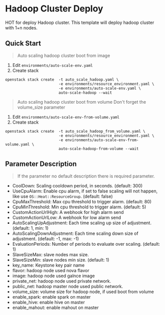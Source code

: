 # Hadoop Cluster Deploy
HOT for deploy Hadoop cluster.
This template will deploy hadoop cluster with 1+n nodes.

## Quick Start
> Auto scaling hadoop cluster boot from image
1. Edit `environments/auto-scale-env.yaml`
2. Create stack
```
openstack stack create  -t auto_scale_hadoop.yaml \
                        -e environments/resource_environment.yaml \
                        -e environments/auto-scale-env.yaml \
                        auto-scale-hadoop --wait
```
> Auto scaling hadoop cluster boot from volume
> Don't forget the volume_size parameter
1. Edit `environments/auto-scale-env-from-volume.yaml`
2. Create stack
```
openstack stack create  -t auto_scale_hadoop_from_volume.yaml \
                        -e environments/resource_environment.yaml \
                        -e environments/auto-scale-env-from-volume.yaml \
                        auto-scale-hadoop-from-volume --wait
```
## Parameter Description
> If the parameter no default description there is required parameter.
* CoolDown: Scaling cooldown period, in seconds. (default: 300)
* UseCpuAlarm: Enable cpu alarm, if set to false scaling will not happen, like use 
  `OS::Heat::ResourceGroup`. (default: false)
* CpuMaxThreshold: Max cpu threshold to trigger alarm. (default: 80)
* CpuMinThreshold: Min cpu threshold to trigger alarm. (default: 5)
* CustomActionUrlHigh: A webhook for high alarm send
* CustomActionUrlLow: A webhook for low alarm send
* AutoScalingUpAdjustment: Each time scaling up size of adjustment. (default: 1, min: 1)
* AutoScalingDownAdjustment: Each time scaling down size of adjustment. (default: -1, max: -1)
* EvaluationPeriods: Number of periods to evaluate over scaling. (default: 1)
* SlaveSizeMax: slave nodes max size.
* SlaveSizeMin: slave nodes min size. (default: 1)
* key_name: Keystone key pair name
* flavor: hadoop node used nova flavor
* image: hadoop node used galnce image
* private_net: hadoop node used private network.
* public_net: hadoop master node used public network.
* volume_size: volume size for hadoop node, if used boot from volume
* enable_spark: enable spark on master
* enable_hive: enable hive on master
* enable_mahout: enable mahout on master

